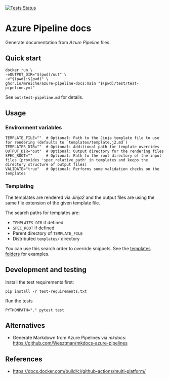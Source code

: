 [![Tests Status](https://github.com/mreiche/azure-pipeline-docs/actions/workflows/test-and-build.yml/badge.svg)](https://github.com/mreiche/owasp-dependency-track-cli/actions/workflows/test-and-build.yml)

# Azure Pipeline docs

Generate documentation from *Azure Pipeline* files.

## Quick start
```shell
docker run \
-eOUTPUT_DIR="$(pwd)/out" \
-v"$(pwd):$(pwd)" \
ghcr.io/mreiche/azure-pipeline-docs:main "$(pwd)/test/test-pipeline.yml" 
```
See `out/test-pipeline.md` for details.

## Usage

### Environment variables
```shell
TEMPLATE_FILE=""  # Optional: Path to the Jinja template file to use for rendering (defaults to `templates/template.j2.md`)
TEMPLATES_DIR=""  # Optional: Additional path for template overrides
OUTPUT_DIR="out"  # Optional: Output directory for the rendering files
SPEC_ROOT=""      # Optional: Path to the root directory of the input files (provides 'spec.relative_path' in templates and keeps the directory structure of output files)
VALIDATE="true"   # Optional: Performs some validation checks on the templates
```

### Templating

The templates are rendered via *Jinja2* and the output files are using the same file extension of the given template file.

The search paths for templates are:
- `TEMPLATES_DIR` if defined
- `SPEC_ROOT` if defined
- Parent directory of `TEMPLATE_FILE`
- Distributed `templates/` directory

You can use this search order to override snippets. See the [templates folders](templates) for examples.

## Development and testing

Install the test requirements first:
```shell
pip install -r test-requirements.txt
```
Run the tests
```shell
PYTHONPATH="." pytest test
```

## Alternatives
- Generate Markdown from Azure Pipelines via *mkdocs*: https://github.com/Wesztman/mkdocs-azure-pipelines

## References
- https://docs.docker.com/build/ci/github-actions/multi-platform/
